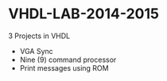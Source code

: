 # VHDL-LAB-2014-2015

3 Projects in VHDL
- VGA Sync
- Nine (9) command processor
- Print messages using ROM
